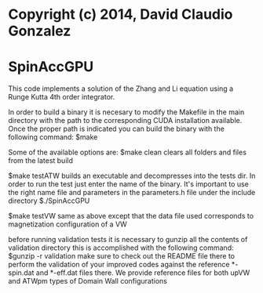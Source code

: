 Copyright (c) 2014, David Claudio Gonzalez
===========
SpinAccGPU
===========

This code implements a solution of the Zhang and Li equation using a Runge Kutta 4th order integrator.

In order to build a binary it is necesary to modify the Makefile in the main 
directory with the path to the corresponding CUDA installation available.
Once the proper path is indicated you can build the binary with the following
command:
$make 

Some of the available options are:
$make clean
clears all folders and files from the latest build

$make testATW
builds an executable and decompresses into the tests dir. In order to run the
test just enter the name of the binary. It's important to use the right 
name file and parameters in the parameters.h file under the include directory
$./SpinAccGPU

$make testVW
same as above except that the data file used corresponds to magnetization 
configuration of a VW

before running validation tests it is necessary to gunzip all the contents of 
validation directory this is accomplished with the following command:
$gunzip -r validation
make sure to check out the README file there to perform the validation of your
improved codes against the reference *-spin.dat and *-eff.dat files there.
We provide reference files for both upVW and ATWpm types of Domain Wall 
configurations
